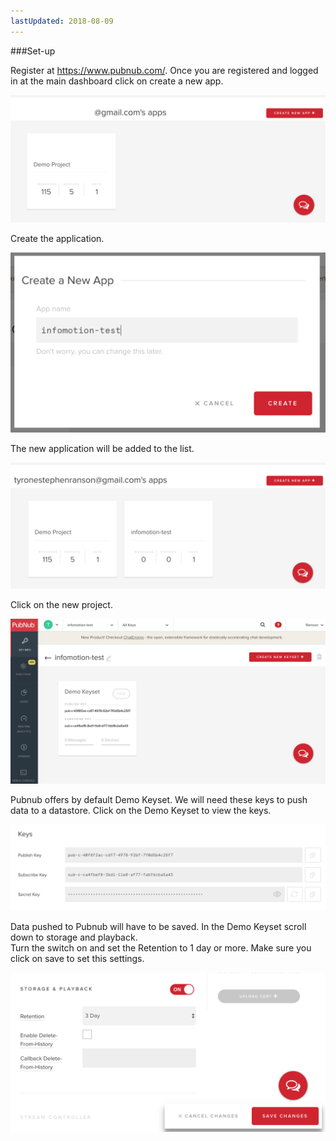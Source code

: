 ```yaml
---
lastUpdated: 2018-08-09
---
```



###Set-up

Register at https://www.pubnub.com/.
Once you are registered and logged in at the main dashboard click on create a new app. 

![Setup-appList](./../../../../img/InfoMotion/DataSource/Pubnub/Setup-appList.png)

Create the application. 

![Setup-createApp](./../../../../img/InfoMotion/DataSource/Pubnub/Setup-createApp.png)

The new application will be added to the list. 

![Setup-newAppList](./../../../../img/InfoMotion/DataSource/Pubnub/Setup-newAppList.png)


Click on the new project.

![Setup-dashboard](./../../../../img/InfoMotion/DataSource/Pubnub/Setup-dashboard.png)


Pubnub offers by default Demo Keyset. 
We will need these keys to push data to a datastore. 
Click on the Demo Keyset to view the keys. 

![Setup-keys](./../../../../img/InfoMotion/DataSource/Pubnub/Setup-keys.png)


Data pushed to Pubnub will have to be saved. 
In the Demo Keyset scroll down to storage and playback.  
Turn the switch on and set the Retention to 1 day or more. Make sure you click on save to set this settings.  

![Setup-storagePlayback](./../../../../img/InfoMotion/DataSource/Pubnub/Setup-storagePlayback.png)
